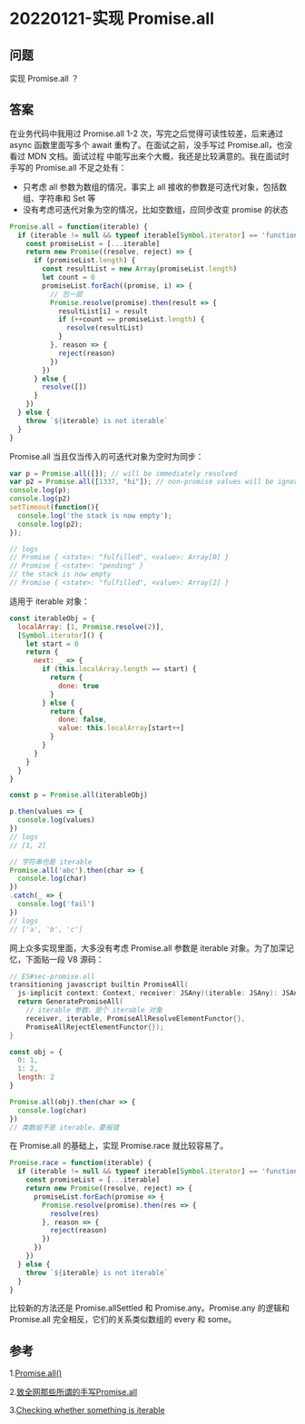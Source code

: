 # 20220121-实现 Promise.all

## 问题

实现 Promise.all ？

## 答案

在业务代码中我用过 Promise.all 1-2 次，写完之后觉得可读性较差，后来通过 async 函数里面写多个 await 重构了。在面试之前，没手写过 Promise.all，也没看过 MDN 文档。面试过程 中能写出来个大概，我还是比较满意的。我在面试时手写的 Promise.all 不足之处有：

- 只考虑 all 参数为数组的情况，事实上 all 接收的参数是可迭代对象，包括数组、字符串和 Set 等
- 没有考虑可迭代对象为空的情况，比如空数组，应同步改变 promise 的状态

```JavaScript
Promise.all = function(iterable) {
  if (iterable != null && typeof iterable[Symbol.iterator] == 'function') {
    const promiseList = [...iterable]
    return new Promise((resolve, reject) => {
      if (promiseList.length) {
        const resultList = new Array(promiseList.length)
        let count = 0
        promiseList.forEach((promise, i) => {
          // 包一层
          Promise.resolve(promise).then(result => {
            resultList[i] = result
            if (++count == promiseList.length) {
              resolve(resultList)
            }
          }, reason => {
            reject(reason)
          })
        })	
      } else {
        resolve([])
      }	
    })
  } else {
    throw `${iterable} is not iterable`	
  }
}
```

Promise.all 当且仅当传入的可迭代对象为空时为同步：

```JavaScript
var p = Promise.all([]); // will be immediately resolved
var p2 = Promise.all([1337, "hi"]); // non-promise values will be ignored, but the evaluation will be done asynchronously
console.log(p);
console.log(p2)
setTimeout(function(){
  console.log('the stack is now empty');
  console.log(p2);
});

// logs
// Promise { <state>: "fulfilled", <value>: Array[0] }
// Promise { <state>: "pending" }
// the stack is now empty
// Promise { <state>: "fulfilled", <value>: Array[2] }
```

适用于 iterable 对象：

```JavaScript
const iterableObj = {
  localArray: [1, Promise.resolve(2)],
  [Symbol.iterator]() {
    let start = 0
    return {
      next: _ => {
        if (this.localArray.length == start) {
          return {
            done: true
          }
        } else {
          return {
            done: false,
            value: this.localArray[start++]
          }	
        }
      }
    }
  }
}

const p = Promise.all(iterableObj)

p.then(values => {
  console.log(values)
})
// logs
// [1, 2]
```

```JavaScript
// 字符串也是 iterable
Promise.all('abc').then(char => {
  console.log(char)
})
.catch(_ => {
  console.log('fail')
})
// logs
// ['a', 'b', 'c']
```

网上众多实现里面，大多没有考虑 Promise.all 参数是 iterable 对象。为了加深记忆，下面贴一段 V8 源码：

```C++
// ES#sec-promise.all
transitioning javascript builtin PromiseAll(
  js-implicit context: Context, receiver: JSAny)(iterable: JSAny): JSAny {
  return GeneratePromiseAll(
    // iterable 参数，是个 iterable 对象
    receiver, iterable, PromiseAllResolveElementFunctor{},
    PromiseAllRejectElementFunctor{});
}
```

```JavaScript
const obj = {
  0: 1,
  1: 2,
  length: 2
}

Promise.all(obj).then(char => {
  console.log(char)
})
// 类数组不是 iterable，要报错
```

在 Promise.all 的基础上，实现 Promise.race 就比较容易了。

```JavaScript
Promise.race = function(iterable) {
  if (iterable != null && typeof iterable[Symbol.iterator] == 'function') {
    const promiseList = [...iterable]
    return new Promise((resolve, reject) => {
      promiseList.forEach(promise => {
        Promise.resolve(promise).then(res => {
          resolve(res)
        }, reason => {
          reject(reason)
        })
      }) 
    })
  } else {
    throw `${iterable} is not iterable`
  }
}
```

比较新的方法还是 Promise.allSettled 和 Promise.any。Promise.any 的逻辑和 Promise.all 完全相反，它们的关系类似数组的 every 和 some。

## 参考

1.[Promise.all()](https://developer.mozilla.org/zh-CN/docs/Web/JavaScript/Reference/Global_Objects/Promise/all)

2.[致全网那些所谓的手写Promise.all](https://zhuanlan.zhihu.com/p/362648760)

3.[Checking whether something is iterable](https://stackoverflow.com/questions/18884249/checking-whether-something-is-iterable)





























